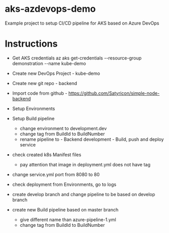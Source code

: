 # aks-azdevops-demo
Example project to setup CI/CD pipeline for AKS based on Azure DevOps

# Instructions
* Get AKS credentials
az aks get-credentials --resource-group demonstration --name kube-demo

* Create new DevOps Project - kube-demo

* Create new git repo - backend

* Import code from github - https://github.com/Satyricon/simple-node-backend

* Setup Environments

* Setup Build pipeline
    * change environment to development.dev
    * change tag from BuildId to BuildNumber
    * rename pipeline to - Backend development - Build, push and deploy service

* check created k8s Manifest files
    * pay attention that image in deployment.yml does not have tag

* change service.yml port from 8080 to 80

* check deployment from Environments, go to logs

* create develop branch and change pipeline to be based on develop branch

* create new Build pipeline based on master branch
    * give different name than azure-pipeline-1.yml
    * change tag from BuildId to BuildNumber

